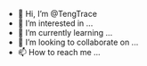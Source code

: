 - 👋 Hi, I’m @TengTrace
- 👀 I’m interested in ...
- 🌱 I’m currently learning ...
- 💞️ I’m looking to collaborate on ...
- 📫 How to reach me ...

<!---
TengTrace/TengTrace is a ✨ special ✨ repository because its `README.md` (this file) appears on your GitHub profile.
You can click the Preview link to take a look at your changes.
--->
